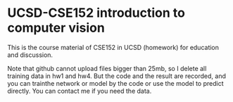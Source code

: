 # UCSD-CSE152 introduction to computer vision
This is the course material of CSE152 in UCSD (homework) for education and discussion.

Note that github cannot upload files bigger than 25mb, so I delete all training data in hw1 and hw4. But the code and the result are recorded, and you can trainthe network or model by the code or use the model to predict directly. You can contact me if you need the data.
